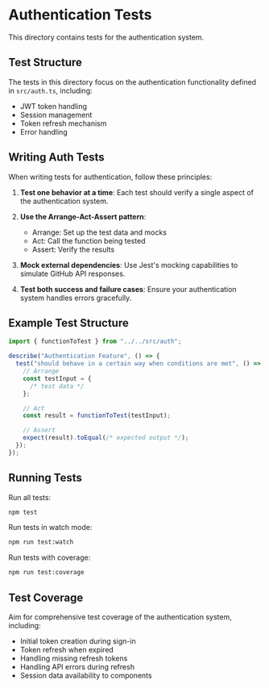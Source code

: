 # Authentication Tests

This directory contains tests for the authentication system.

## Test Structure

The tests in this directory focus on the authentication functionality defined in `src/auth.ts`, including:

- JWT token handling
- Session management
- Token refresh mechanism
- Error handling

## Writing Auth Tests

When writing tests for authentication, follow these principles:

1. **Test one behavior at a time**: Each test should verify a single aspect of the authentication system.
2. **Use the Arrange-Act-Assert pattern**:

   - Arrange: Set up the test data and mocks
   - Act: Call the function being tested
   - Assert: Verify the results

3. **Mock external dependencies**: Use Jest's mocking capabilities to simulate GitHub API responses.

4. **Test both success and failure cases**: Ensure your authentication system handles errors gracefully.

## Example Test Structure

```typescript
import { functionToTest } from "../../src/auth";

describe("Authentication Feature", () => {
  test("should behave in a certain way when conditions are met", () => {
    // Arrange
    const testInput = {
      /* test data */
    };

    // Act
    const result = functionToTest(testInput);

    // Assert
    expect(result).toEqual(/* expected output */);
  });
});
```

## Running Tests

Run all tests:

```bash
npm test
```

Run tests in watch mode:

```bash
npm run test:watch
```

Run tests with coverage:

```bash
npm run test:coverage
```

## Test Coverage

Aim for comprehensive test coverage of the authentication system, including:

- Initial token creation during sign-in
- Token refresh when expired
- Handling missing refresh tokens
- Handling API errors during refresh
- Session data availability to components
